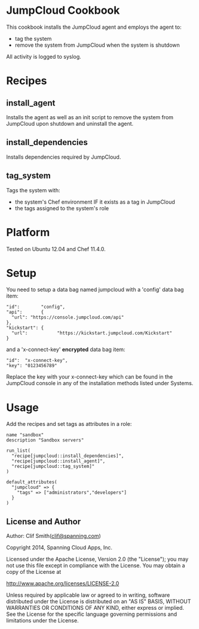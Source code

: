 JumpCloud Cookbook
==================

This cookbook installs the JumpCloud agent and employs the agent to:
* tag the system
* remove the system from JumpCloud when the system is shutdown

All activity is logged to syslog.

Recipes
=======

install_agent
-------------

Installs the agent as well as an init script to remove the system from JumpCloud
upon shutdown and uninstall the agent.

install_dependencies
--------------------

Installs dependencies required by JumpCloud.

tag_system
----------

Tags the system with:
* the system's Chef environment IF it exists as a tag in JumpCloud
* the tags assigned to the system's role

Platform
========

Tested on Ubuntu 12.04 and Chef 11.4.0.

Setup
=====

You need to setup a data bag named jumpcloud with a 'config' data bag item:

    "id":        "config",
    "api":       {
      "url": "https://console.jumpcloud.com/api"
    },
    "kickstart": {
      "url":           "https://kickstart.jumpcloud.com/Kickstart"
    }

and a 'x-connect-key' **encrypted** data bag item:

    "id":  "x-connect-key",
    "key": "0123456789"
  
Replace the key with your x-connect-key which can be found in the JumpCloud
console in any of the installation methods listed under Systems.

Usage
=====

Add the recipes and set tags as attributes in a role:

    name "sandbox"
    description "Sandbox servers"

    run_list(
      "recipe[jumpcloud::install_dependencies]",
      "recipe[jumpcloud::install_agent]",
      "recipe[jumpcloud::tag_system]"
    )

    default_attributes(
      "jumpcloud" => {
        "tags" => ["administrators","developers"]
      }
    )
  
## License and Author

Author: Clif Smith(clif@spanning.com)

Copyright 2014, Spanning Cloud Apps, Inc.

Licensed under the Apache License, Version 2.0 (the "License");
you may not use this file except in compliance with the License.
You may obtain a copy of the License at

  http://www.apache.org/licenses/LICENSE-2.0

Unless required by applicable law or agreed to in writing, software
distributed under the License is distributed on an "AS IS" BASIS,
WITHOUT WARRANTIES OR CONDITIONS OF ANY KIND, either express or implied.
See the License for the specific language governing permissions and
limitations under the License.
